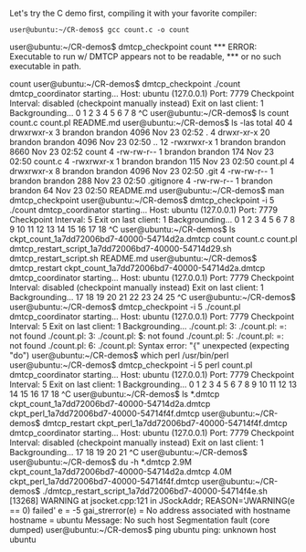 Let's try the C demo first, compiling it with your favorite compiler:

```
user@ubuntu:~/CR-demos$ gcc count.c -o count
```

user@ubuntu:~/CR-demos$ dmtcp_checkpoint count
*** ERROR:  Executable to run w/ DMTCP appears not to be readable,
***         or no such executable in path.

count
user@ubuntu:~/CR-demos$ dmtcp_checkpoint ./count
dmtcp_coordinator starting...
    Host: ubuntu (127.0.0.1)
    Port: 7779
    Checkpoint Interval: disabled (checkpoint manually instead)
    Exit on last client: 1
Backgrounding...
0 1 2 3 4 5 6 7 8 ^C
user@ubuntu:~/CR-demos$ ls
count  count.c  count.pl  README.md
user@ubuntu:~/CR-demos$ ls -las
total 40
 4 drwxrwxr-x  3 brandon brandon 4096 Nov 23 02:52 .
 4 drwxr-xr-x 20 brandon brandon 4096 Nov 23 02:50 ..
12 -rwxrwxr-x  1 brandon brandon 8660 Nov 23 02:52 count
 4 -rw-rw-r--  1 brandon brandon  174 Nov 23 02:50 count.c
 4 -rwxrwxr-x  1 brandon brandon  115 Nov 23 02:50 count.pl
 4 drwxrwxr-x  8 brandon brandon 4096 Nov 23 02:50 .git
 4 -rw-rw-r--  1 brandon brandon  288 Nov 23 02:50 .gitignore
 4 -rw-rw-r--  1 brandon brandon   64 Nov 23 02:50 README.md
user@ubuntu:~/CR-demos$ man dmtcp_checkpoint 
user@ubuntu:~/CR-demos$ dmtcp_checkpoint -i 5 ./count
dmtcp_coordinator starting...
    Host: ubuntu (127.0.0.1)
    Port: 7779
    Checkpoint Interval: 5
    Exit on last client: 1
Backgrounding...
0 1 2 3 4 5 6 7 8 9 10 11 12 13 14 15 16 17 18 ^C
user@ubuntu:~/CR-demos$ ls
ckpt_count_1a7dd72006bd7-40000-54714d2a.dmtcp  count  count.c  count.pl  dmtcp_restart_script_1a7dd72006bd7-40000-54714d29.sh  dmtcp_restart_script.sh  README.md
user@ubuntu:~/CR-demos$ dmtcp_restart ckpt_count_1a7dd72006bd7-40000-54714d2a.dmtcp 
dmtcp_coordinator starting...
    Host: ubuntu (127.0.0.1)
    Port: 7779
    Checkpoint Interval: disabled (checkpoint manually instead)
    Exit on last client: 1
Backgrounding...
17 18 19 20 21 22 23 24 25 ^C
user@ubuntu:~/CR-demos$ 
user@ubuntu:~/CR-demos$ dmtcp_checkpoint -i 5 ./count.pl 
dmtcp_coordinator starting...
    Host: ubuntu (127.0.0.1)
    Port: 7779
    Checkpoint Interval: 5
    Exit on last client: 1
Backgrounding...
./count.pl: 3: ./count.pl: =: not found
./count.pl: 3: ./count.pl: $: not found
./count.pl: 5: ./count.pl: =: not found
./count.pl: 6: ./count.pl: Syntax error: "{" unexpected (expecting "do")
user@ubuntu:~/CR-demos$ which perl
/usr/bin/perl
user@ubuntu:~/CR-demos$ dmtcp_checkpoint -i 5 perl count.pl 
dmtcp_coordinator starting...
    Host: ubuntu (127.0.0.1)
    Port: 7779
    Checkpoint Interval: 5
    Exit on last client: 1
Backgrounding...
0 1 2 3 4 5 6 7 8 9 10 11 12 13 14 15 16 17 18 ^C
user@ubuntu:~/CR-demos$ ls *.dmtcp
ckpt_count_1a7dd72006bd7-40000-54714d2a.dmtcp  ckpt_perl_1a7dd72006bd7-40000-54714f4f.dmtcp
user@ubuntu:~/CR-demos$ dmtcp_restart ckpt_perl_1a7dd72006bd7-40000-54714f4f.dmtcp 
dmtcp_coordinator starting...
    Host: ubuntu (127.0.0.1)
    Port: 7779
    Checkpoint Interval: disabled (checkpoint manually instead)
    Exit on last client: 1
Backgrounding...
17 18 19 20 21 ^C
user@ubuntu:~/CR-demos$ 
user@ubuntu:~/CR-demos$ du -h *.dmtcp
2.9M    ckpt_count_1a7dd72006bd7-40000-54714d2a.dmtcp
4.0M    ckpt_perl_1a7dd72006bd7-40000-54714f4f.dmtcp
user@ubuntu:~/CR-demos$ ./dmtcp_restart_script_1a7dd72006bd7-40000-54714f4e.sh 
[13268] WARNING at jsocket.cpp:121 in JSockAddr; REASON='JWARNING(e == 0) failed'
     e = -5
     gai_strerror(e) = No address associated with hostname
     hostname = ubuntu
Message: No such host
Segmentation fault (core dumped)
user@ubuntu:~/CR-demos$ ping ubuntu
ping: unknown host ubuntu
